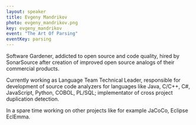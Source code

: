 ```yaml
---
layout: speaker
title: Evgeny Mandrikov
photo: evgeny_mandrikov.png
key: evgeny_mandrikov
event: "The Art Of Parsing"
eventKey: parsing
---
```


Software Gardener, addicted to open source and code quality, hired by SonarSource after creation of improved open source analogs of their commercial products. 

Currently working as Language Team Technical Leader, responsible for development of source code analyzers for languages like Java, C/C++, C#, JavaScript, Python, COBOL, PL/SQL; implementator of cross project duplication detection. 

In a spare time working on other projects like for example JaCoCo, Eclipse EclEmma.